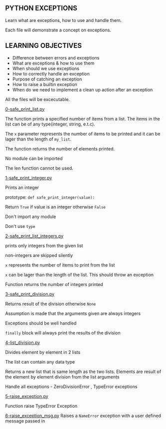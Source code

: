 ## PYTHON EXCEPTIONS
Learn what are exceptions, how to use and handle them.

Each file will demonstrate a concept on exceptions.

## LEARNING OBJECTIVES

* Difference between errors and exceptions
* What are exceptions & how to use them
* When should we use exceptions
* How to correctly handle an exception
* Purpose of catching an exception
* How to raise a builtin exception
* When do we need to implement a clean up action after an exception

All the files will be excecutable.

[0-safe\_print\_list.py](https://github.com/Mosesbwire/alx-higher_level_programming/blob/main/0x05-python-exceptions/0-safe_print_list.py)

The function prints a specified number of items from a list. The items in the list can be of any type(integer, string, e.t.c).

The `x` parameter represents the number of items to be printed and it can be lager than the length of `my_list`.

The function returns the number of elements printed.

No module can be imported

The len function cannot be used.

[1-safe\_print\_integer.py](https://github.com/Mosesbwire/alx-higher_level_programming/blob/main/0x05-python-exceptions/1-safe_print_integer.py)

Prints an integer

prototype: `def safe_print_integer(value):`

Return `True` if value is an integer otherwise `False`

Don't import any module

Don't use `type`

[2-safe\_print\_list\_integers.py](https://github.com/Mosesbwire/alx-higher_level_programming/blob/main/0x05-python-exceptions/2-safe_print_list_integers.py)

prints only integers from the given list

non-integers are skipped silently

`x` represents the number of items to print from the list

`x` can be lager than the length of the list. This should throw an exception

Function returns the number of integers printed

[3-safe\_print\_division.py](https://github.com/Mosesbwire/alx-higher_level_programming/blob/main/0x05-python-exceptions/3-safe_print_division.py)

Returns result of the division otherwise `None`

Assumption is made that the arguments given are always integers

Exceptions should be well handled

`finally` block will always print the results of the division

[4-list\_division.py](https://github.com/Mosesbwire/alx-higher_level_programming/blob/main/0x05-python-exceptions/4-list_division.py)

 Divides element by element in 2 lists

 The list can contain any data type

 Returns a new list that is same length as the two lists. Elements are result of the element by element division from the list arguments

 Handle all exceptions - ZeroDivisionError , TypeError exceptions

[5-raise\_exception.py](https://github.com/Mosesbwire/alx-higher_level_programming/blob/main/0x05-python-exceptions/5-raise_exception.py)

Function raise TypeError Exception

[6-raise\_exception\_msg.py](https://github.com/Mosesbwire/alx-higher_level_programming/blob/main/0x05-python-exceptions/6-raise_exception_msg.py)
    Raises a `NameError` exception with a user defined message passed in

